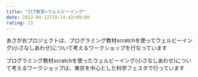 ```yaml
---
title: "ICT教育×ウェルビーイング"
date: 2022-04-12T19:14:42+09:00
rating: 11
---
```

あさがおプロジェクトは、プログラミング教材scratchを使ってウェルビーイング(小さなしあわせ)について考えるワークショップを行なっています
<!--more-->

プログラミング教材scratchを使ったウェルビーイング(小さなしあわせ)について考えるワークショップは、東京を中心とした科学フェスタで行っています
